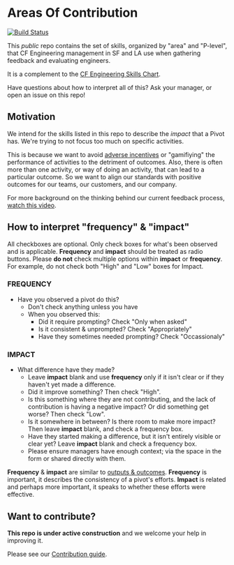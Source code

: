 # Areas Of Contribution

[![Build Status](https://travis-ci.org/pivotal-cf/areas-of-contribution.svg?branch=master)](https://travis-ci.org/pivotal-cf/areas-of-contribution)

This *public* repo contains the set of skills, organized by "area" and "P-level", that CF Engineering management in SF and LA use when gathering feedback and evaluating engineers.

It is a complement to the [CF Engineering Skills Chart](https://docs.google.com/document/d/1O4MyiVHssukhGLQSxLAVEmAjJT3Gvk2bx0Mg31VGeGo).

Have questions about how to interpret all of this?  Ask your manager, or open an issue on this repo!

## Motivation

We intend for the skills listed in this repo to describe the *impact* that a Pivot has.  We're trying to not focus too much on specific activities.

This is because we want to avoid [adverse incentives](https://en.wikipedia.org/wiki/Perverse_incentive) or "gamifiying" the performance of activities to the detriment of outcomes.  Also, there is often more than one activity, or way of doing an activity, that can lead to a particular outcome.  So we want to align our standards with positive outcomes for our teams, our customers, and our company.

For more background on the thinking behind our current feedback process, [watch this video](https://sites.google.com/a/pivotal.io/cloud-foundry/resources/events-recordings/tech-talks/tt_feedback).

## How to interpret "frequency" & "impact"

All checkboxes are optional. Only check boxes for what's been observed and is applicable.
**Frequency** and **impact** should be treated as radio buttons. Please **do not** check multiple options within **impact** or **frequency**. For example, do not check both "High" and "Low" boxes for Impact.

### FREQUENCY

- Have you observed a pivot do this?
  - Don't check anything unless you have
  - When you observed this:
    - Did it require prompting? Check "Only when asked"
    - Is it consistent & unprompted? Check "Appropriately"
    - Have they sometimes needed prompting? Check "Occassionaly"

### IMPACT

- What difference have they made?
  - Leave **impact** blank and use **frequency** only if it isn't clear or if they haven't yet made a difference.
  - Did it improve something? Then check "High".
  - Is this something where they are not contributing, and the lack of contribution is having a negative impact? Or did something get worse? Then check "Low".
  - Is it somewhere in between?  Is there room to make more impact? Then leave **impact** blank, and check a frequency box.
  - Have they started making a difference, but it isn't entirely visible or clear yet? Leave **impact** blank and check a frequency box.
  - Please ensure managers have enough context; via the space in the form or shared directly with them.

**Frequency** & **impact** are similar to [outputs & outcomes](https://hbr.org/2012/11/its-not-just-semantics-managing-outcomes). **Frequency** is important, it describes the consistency of a pivot's efforts. **Impact** is related and perhaps more important, it speaks to whether these efforts were effective.

## Want to contribute?
**This repo is under active construction** and we welcome your help in improving
it.

Please see our [Contribution guide](CONTRIBUTING.md).

